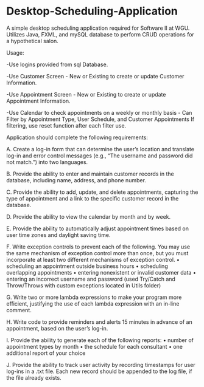 # Desktop-Scheduling-Application

A simple desktop scheduling application required for Software II at WGU. Utilizes Java, FXML, and mySQL database to perform CRUD operations for a hypothetical salon.

Usage: 

-Use logins provided from sql Database.

-Use Customer Screen - New or Existing to create or update Customer Information.

-Use Appointment Screen - New or Existing to create or update Appointment Information.

-Use Calendar to check appointments on a weekly or monthly basis - Can Filter by Appointment Type, User Schedule, and Customer Appointments
If filtering, use reset function after each filter use.


Application should complete the following requirements: 

A. Create a log-in form that can determine the user’s location and translate log-in and error control
messages (e.g., “The username and password did not match.”) into two languages.

B. Provide the ability to enter and maintain customer records in the database, including name, address,
and phone number.

C. Provide the ability to add, update, and delete appointments, capturing the type of appointment and a link to the specific customer record in the database.

D. Provide the ability to view the calendar by month and by week.

E. Provide the ability to automatically adjust appointment times based on user time zones and daylight
saving time.

F. Write exception controls to prevent each of the following. You may use the same mechanism of
exception control more than once, but you must incorporate at least two different mechanisms of
exception control.
• scheduling an appointment outside business hours
• scheduling overlapping appointments
• entering nonexistent or invalid customer data
• entering an incorrect username and password
(used Try/Catch and Throw/Throws with custom exceptions located in Utils folder)

G. Write two or more lambda expressions to make your program more efficient, justifying the use of each lambda expression with an in-line comment.

H. Write code to provide reminders and alerts 15 minutes in advance of an appointment, based on the
user’s log-in.

I. Provide the ability to generate each of the following reports:
• number of appointment types by month
• the schedule for each consultant
• one additional report of your choice

J. Provide the ability to track user activity by recording timestamps for user log-ins in a .txt file. Each
new record should be appended to the log file, if the file already exists.
